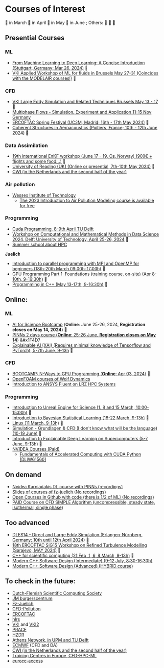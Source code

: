 # Courses of Interest
&#x1F534; in March
&#x1F535; in April
&#x1F536; in May
&#x1F4D7; in June
; Others: 
&#x1F4D8; 
&#x1F4D9; 
&#x1F537; 
## Presential Courses

### ML
- [From Machine Learning to Deep Learning: A Concise Introduction (Stuttgart, Germany; Mar 26, 2024)](https://www.hlrs.de/training/2024/dl-hlrs) &#x1F534;
- [VKI Applied Workshop of ML for fluids in Brussels May 27-31 (Coincides with the MODELAIR courses!)](https://www.vki.ac.be/index.php/events-ls/events/eventdetail/568/-/hands-on-machine-learning-for-fluid-dynamics-2024) &#x1F536;
### CFD
- [VKI Large Eddy Simulation and Related Techniques Brussels May 13 - 17](https://www.vki.ac.be/index.php/events-ls/events/eventdetail/566/-/lecture-series-large-eddy-simulation-and-related-techniques) &#x1F536;
- [Multiphase Flows - Simulation, Experiment and Application 11-15 Nov Germany](https://www.hzdr.de/db/Cms?pOid=70003&pNid=1296)
- [ERCOFTAC Spring Festival (UC3M, Madrid; 16th - 17th May 2024)](https://www.ercoftac.org/events/ercoftac-spring-festival-2024/) &#x1F536;
- [Coherent Structures in Aeroacoustics (Poitiers, France; 10th - 12th June 2024)](https://www.ercoftac.org/events/coherent-structures-in-aeroacoustics/) &#x1F4D7;

### Data Assimilation
- [19th international EnKF workshop (June 17 - 19, Os, Norway) (900€ + flights and some food...)](https://www.data-assimilation.no/workshops/EnKF-WS-2024) &#x1F4D7;
- [University of Reading (UK) (Online or presential, 7th-10th May 2024)](https://research.reading.ac.uk/met-darc/training/training-courses/) &#x1F536;
- [CWI (in the Netherlands and the second half of the year)](https://www.cwi.nl/en/education/semester-programmes/cwi-research-semester-programs/uncertainty-quantification-for-high-dimensional-problems/)
### Air pollution
- [Wessex Institute of Technology](https://www.wessex.ac.uk/courses)
  - [The 2023 Introduction to Air Pollution Modeling course is available for free](https://www.youtube.com/playlist?list=PLjkwSa84fW39meGVD6kl4GGgD1XgVRLb1)

### Programming
- [Cuda Programming, 8-9th April TU Delft](https://www.tudelft.nl/evenementen/2024/dcse/courses/programming-on-the-gpu-with-cuda)
- [Workshop on Computational and Mathematical Methods in Data Science 2024, Delft University of Technology, April 25-26, 2024](https://searhein.github.io/gamm-cominds-2024/) &#x1F535;
- [Summer school about HPC](https://ssl.eventilla.com/summerschool2024)

**Juelich**
- [Introduction to parallel programming with MPI and OpenMP for beginners (18th-20th March 09:00h-17:00h)](https://www.fz-juelich.de/en/ias/jsc/news/events/training-courses/2024/mpi-intro) &#x1F534;
- [GPU Programming Part 1: Foundations (training course, on-site) (Apr 8-10th, 9-16:30h)](https://www.fz-juelich.de/en/ias/jsc/news/events/training-courses/2024/gpu-cuda) &#x1F535;
- [Programming in C++ (May 13-17th, 9-16:30h)](https://www.fz-juelich.de/en/ias/jsc/news/events/training-courses/2024/cplusplus) &#x1F536;


  
## Online:
### ML
- [AI for Science Bootcamp](https://www.hlrs.de/training/2024/bc-ai-nv) (**Online**: June 25-26, 2024, **Registration closes on May 14, 2024**) &#x1F4D7;
- [PINNs 2 days course (**Online**: 25-26 June, **Registration closes on May 14**)](https://www.hlrs.de/training/2024/bc-ai-nv) &#x1F4D7
- [Explainable AI (XAI) (Requires minimal knowledge of Tensorflow and PyTorch), 5-7th June, 9-13h](https://www.fz-juelich.de/en/ias/jsc/news/events/training-courses/2024/explainable-dl) &#x1F4D7;
### CFD
- [BOOTCAMP: N-Ways to GPU Programming (**Online**: Apr 03, 2024)](https://www.hlrs.de/training/2024/bc-gpu-nv) &#x1F535;
- [OpenFOAM courses of Wolf Dynamics](http://www.wolfdynamics.com/tutorials.html?id=187)
- [Introduction to ANSYS Fluent on LRZ HPC Systems](https://www.gauss-centre.eu/trainingsworkshops/?dfxid=516)

### Programming
- [Introduction to Unreal Engine for Science (1, 8 and 15 March, 10:00-15:00h)](https://www.gauss-centre.eu/trainingsworkshops/?dfxid=562) &#x1F534;
- [Introduction to Bayesian Statistical Learning (18-22 March, 9-13h)](https://www.gauss-centre.eu/trainingsworkshops/?dfxid=566) &#x1F534;
- [Linux (11 March, 9-13h)](https://admin.kuleuven.be/icts/opleidingen/opleidingsaanbod/linux-tools-online) &#x1F534;
- [Simulation - Grundlagen & CFD (I don't know what will be the language) (10-19 June)](https://www.gauss-centre.eu/trainingsworkshops/?dfxid=541) &#x1F4D7;
- [Introduction to Explainable Deep Learning on Supercomputers (5-7 June, 9-13h)](https://www.gauss-centre.eu/trainingsworkshops/?dfxid=573) &#x1F4D7;
- [NVIDEA Courses (Paid)](https://www.nvidia.com/gtc/training/?deeplink=gtc-dli-tabs--2)
    - [Fundamentals of Accelerated Computing with CUDA Python [DLIW61560]](https://www.nvidia.com/gtc/session-catalog/?tab.allsessions=1700692987788001F1cG&search.sessiontype=1701905400491001STQ1&search=DLIW61560#/session/1694112677143001Ah9U)

## On demand
- [Nvidea Karniadakis DL course with PINNs (recordings)](https://www.nvidia.com/en-us/on-demand/playlist/playList-4ed5aea1-577e-4583-8895-ab704298765e/)
- [Slides of courses of fz-juelich (No recordings)](https://www.fz-juelich.de/en/ias/jsc/education/training-courses/training-materials)
- [Open Courses in Github with code (there is 1/2 of ML) (No recordings)](https://edcarp.github.io/Ed-DaSH/workshops.html)
- [PAID Course on CFD SIMPLE Algorithm (uncompressible, steady state, isothermal, single phase)](https://dr-aidan-wimshurst-s-school.teachable.com/p/the-simple-algorithm)

## Too advanced
- [DLES14 - Direct and Large Eddy Simulation (Erlangen-Nürnberg, Germany; 10th until 12th April 2024)](https://dles.ercoftac.org/dles/) &#x1F535;
- [18th ERCOFTAC SIG15 Workshop on Refined Turbulence Modelling (Sarajevo, MAY 2024)](https://www.ercoftac.org/events/18th-ercoftac-sig15-workshop-on-refined-turbulence-modelling/) &#x1F536;
- [C++ for scientific computing (21 Feb, 1, 6, 8 March, 9-13h)](https://admin.kuleuven.be/icts/opleidingen/opleidingsaanbod/c-for-scientific-computing) &#x1F534;
- [Modern C++ Software Design (Intermediate) (9-12 July, 8:30-16:30h)](https://www.gauss-centre.eu/trainingsworkshops/?dfxid=586)
- [Modern C++ Software Design (Advanced) (HYBRID course)](https://www.gauss-centre.eu/trainingsworkshops/?dfxid=557)


## To check in the future:
- [Dutch-Flemish Scientific Computing Society](https://wsc.project.cwi.nl/events)
- [JM burgerscentrum](https://www.tudelft.nl/jmburgerscentrum/courses/registration)
- [Fz-Juelich](https://www.fz-juelich.de/en/ias/jsc/news/events/training-courses)
- [CFD-Pollution](https://www.hzdr.de/db/Cms?pNid=1296)
- [ERCOFTAC](https://www.ercoftac.org/events/)
- [hlrs](https://www.hlrs.de/training/english)
- [VKI](https://www.vki.ac.be/index.php/events-ls/events/eventsbyyear/2024/-) and [VKI2](https://www.vki.ac.be/index.php/events-ls)
- [PRACE](https://events.prace-ri.eu/category/1/)
- [HZDR](https://www.hzdr.de/db/Cms?pNid=1296)
- [Athens Network, in UPM and TU Delft](https://register.athensnetwork.eu/courses)
- [ECMWF](https://events.ecmwf.int/category/1/) (CFD and DA)
- [CWI (in the Netherlands and the second half of the year)](https://www.cwi.nl/en/education/semester-programmes/cwi-research-semester-programs/uncertainty-quantification-for-high-dimensional-problems/)
- [Training Centres in Europe, CFD-HPC-ML](https://prace-ri.eu/training-support/training/)
- [eurocc-access](https://www.eurocc-access.eu/services/training/)

